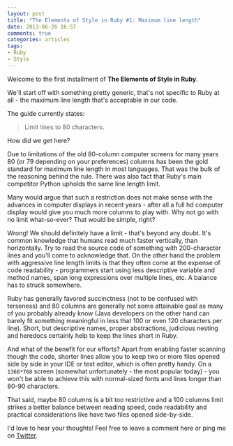 ```yaml
---
layout: post
title: "The Elements of Style in Ruby #1: Maximum line length"
date: 2013-06-26 16:57
comments: true
categories: articles
tags:
- Ruby
- Style
---
```


Welcome to the first installment of **The Elements of Style in Ruby**.

We'll start off with something pretty generic, that's not specific to
Ruby at all - the maximum line length that's acceptable in our code.

The guide currently states:

> Limit lines to 80 characters.

How did we get here?

Due to limitations of the old 80-column computer screens for many
years 80 (or 79 depending on your preferences) columns has been the
gold standard for maximum line length in most languages. That was the
bulk of the reasoning behind the rule. There was also fact that Ruby's
main competitor Python upholds the same line length limit.

Many would argue that such a restriction does not make sense with the
advances in computer displays in recent years - after all a full hd
computer display would give you much more columns to play with. Why
not go with no limit what-so-ever? That would be simple, right?

Wrong! We should definitely have a limit - that's beyond any
doubt. It's common knowledge that humans read much faster vertically,
than horizontally. Try to read the source code of something with
200-character lines and you'll come to acknowledge that. On the other
hand the problem with aggressive line length limits is that they often
come at the expense of code readability - programmers start using less
descriptive variable and method names, span long expressions over
multiple lines, etc. A balance has to struck somewhere.

Ruby has generally favored succinctness (not to be confused with
terseness) and 80 columns are generally not some attainable goal as
many of you probably already know (Java developers on the other hand
can barely fit something meaningful in less that 100 or even 120
characters per line). Short, but descriptive names, proper
abstractions, judicious nesting and heredocs certainly help to keep
the lines short in Ruby.

And what of the benefit for our efforts? Apart from enabling faster
scanning though the code, shorter lines allow you to keep two or more
files opened side by side in your IDE or text editor, which is often
pretty handy. On a `1366*768` screen (somewhat unfortunately - the
most popular today) - you won't be able to achieve this with
normal-sized fonts and lines longer than 80-90 characters.

That said, maybe 80 columns is a bit too restrictive and a 100 columns
limit strikes a better balance between reading speed, code readability
and practical considerations like have two files opened side-by-side.

I'd love to hear your thoughts! Feel free to leave a comment here or
ping me on [Twitter](http://twitter.com/bbatsov).
